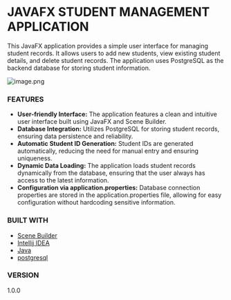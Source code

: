 # JAVAFX STUDENT MANAGEMENT APPLICATION
This JavaFX application provides a simple user interface for managing student records.
It allows users to add new students, view existing student details, and delete student 
records. The application uses PostgreSQL as the backend database for storing student 
information.

![image.png](/assets/img.png)


### FEATURES

- **User-friendly Interface:** The application features a clean and intuitive user interface built using JavaFX and Scene Builder. 
- **Database Integration:** Utilizes PostgreSQL for storing student records, ensuring data persistence and reliability.
- **Automatic Student ID Generation:** Student IDs are generated automatically, reducing the need for manual entry and ensuring uniqueness.
- **Dynamic Data Loading:** The application loads student records dynamically from the database, ensuring that the user always has access to the latest information.
- **Configuration via application.properties:** Database connection properties are stored in the application.properties file, allowing for easy configuration without hardcoding sensitive information.

### BUILT WITH

- [Scene Builder](https://gluonhq.com/products/scene-builder/)
- [Intellij IDEA](https://www.jetbrains.com/idea/)
- [Java](https://www.java.com/en/)
- [postgresql](https://www.postgresql.org/)

### VERSION
1.0.0
